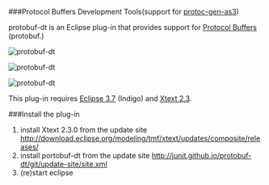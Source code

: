 ###Protocol Buffers Development Tools(support for [protoc-gen-as3](https://code.google.com/p/protoc-gen-as3/))

protobuf-dt is an Eclipse plug-in that provides support for [Protocol Buffers](http://code.google.com/p/protobuf/) (protobuf.)

![protobuf-dt](http://junit.github.io/protobuf-dt/images/protobuf-dt.jpg)

![protobuf-dt](http://junit.github.io/protobuf-dt/images/protobuf-dt1.jpg)

![protobuf-dt](http://junit.github.io/protobuf-dt/images/protobuf-dt2.jpg)

This plug-in requires [Eclipse 3.7](http://eclipse.org/downloads/index-developer.php) (Indigo) and [Xtext 2.3](http://www.eclipse.org/Xtext/).

###Install the plug-in
1. install Xtext 2.3.0 from the update site http://download.eclipse.org/modeling/tmf/xtext/updates/composite/releases/
2. install portobuf-dt from the update site http://junit.github.io/protobuf-dt/git/update-site/site.xml
3. (re)start eclipse
